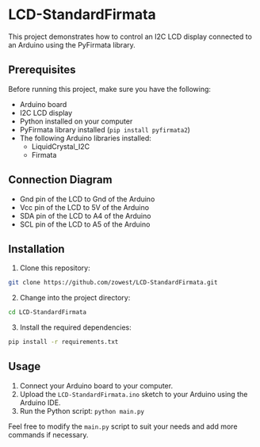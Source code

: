 # LCD-StandardFirmata

This project demonstrates how to control an I2C LCD display connected to an Arduino using the PyFirmata library.

## Prerequisites

Before running this project, make sure you have the following:

- Arduino board
- I2C LCD display
- Python installed on your computer
- PyFirmata library installed (`pip install pyfirmata2`)
- The following Arduino libraries installed:
  - LiquidCrystal_I2C
  - Firmata

## Connection Diagram

- Gnd pin of the LCD to Gnd of the Arduino
- Vcc pin of the LCD to 5V of the Arduino
- SDA pin of the LCD to A4 of the Arduino
- SCL pin of the LCD to A5 of the Arduino

## Installation

1. Clone this repository:

```bash
git clone https://github.com/zowest/LCD-StandardFirmata.git
```

2. Change into the project directory:

```bash
cd LCD-StandardFirmata
```

3. Install the required dependencies:

```bash
pip install -r requirements.txt
```

## Usage

1. Connect your Arduino board to your computer.
2. Upload the `LCD-StandardFirmata.ino` sketch to your Arduino using the Arduino IDE.
3. Run the Python script: `python main.py`

Feel free to modify the `main.py` script to suit your needs and add more commands if necessary.
